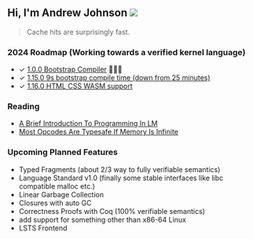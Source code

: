 ## Hi, I'm Andrew Johnson ![](https://komarev.com/ghpvc/?username=andrew-johnson-4)

> Cache hits are surprisingly fast.

### 2024 Roadmap (Working towards a verified kernel language)

* ✓ [1.0.0 Bootstrap Compiler](https://github.com/andrew-johnson-4/lambda-mountain/releases/tag/1.0.0) 🥳🎉🎁
* ✓ [1.15.0 9s bootstrap compile time (down from 25 minutes)](https://github.com/andrew-johnson-4/lambda-mountain/releases/tag/1.15.0)
* ✓ [1.16.0 HTML CSS WASM support](https://github.com/andrew-johnson-4/lambda-mountain/releases/tag/1.16.0)

### Reading

* [A Brief Introduction To Programming In LM](https://andrewjohnson4.substack.com/p/a-brief-introduction-to-programming)
* [Most Opcodes Are Typesafe If Memory Is Infinite](https://andrewjohnson4.substack.com/p/most-opcodes-are-typesafe-if-memory)

### Upcoming Planned Features
* Typed Fragments (about 2/3 way to fully verifiable semantics)
* Language Standard v1.0 (finally some stable interfaces like libc compatible malloc etc.)
* Linear Garbage Collection
* Closures with auto GC
* Correctness Proofs with Coq (100% verifiable semantics)
* add support for something other than x86-64 Linux
* LSTS Frontend

